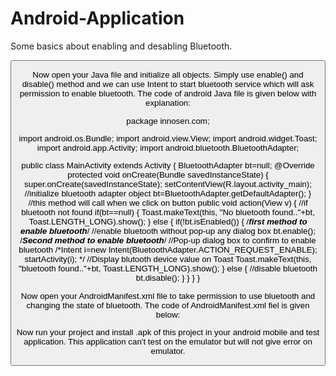 # Android-Application
Some basics about enabling and desabling Bluetooth.


 <RelativeLayout xmlns:android="http://schemas.android.com/apk/res/android"
   xmlns:tools="http://schemas.android.com/tools"
   android:layout_width="match_parent"
   android:layout_height="match_parent"
   android:background="#024" >
<Button
   android:id="@+id/button1"
   android:layout_width="wrap_content"
   android:layout_height="wrap_content"
   android:layout_centerHorizontal="true"
   android:layout_centerVertical="true"
   android:onClick="action"
   android:text="Enable and disable bluetooth"
   android:textSize="18sp" />
</RelativeLayout>

Now open your Java file and initialize all objects. Simply use enable() and disable() method and we can use Intent to start bluetooth service which will ask permission to enable bluetooth. The code of android Java file is given below with explanation:


package innosen.com;

import android.os.Bundle;
import android.view.View;
import android.widget.Toast;
import android.app.Activity;
import android.bluetooth.BluetoothAdapter;

public class MainActivity extends Activity {
  BluetoothAdapter bt=null;
  @Override
  protected void onCreate(Bundle savedInstanceState) {
   super.onCreate(savedInstanceState);
   setContentView(R.layout.activity_main);
   //initialize bluetooth adapter object
   bt=BluetoothAdapter.getDefaultAdapter();
  }
  //this method will call when we click on button
  public void action(View v)
  {
  //if bluetooth not found
  if(bt==null)
  {
   Toast.makeText(this, "No bluetooth found.."+bt, Toast.LENGTH_LONG).show();
   }
   else
   {
     if(!bt.isEnabled())
    {
     /*****first method to enable bluetooth*****/
     //enable bluetooth without pop-up any dialog box
     bt.enable();
     /*****Second method to enable bluetooth*****/
     //Pop-up dialog box to confirm to enable bluetooth
     /*Intent i=new Intent(BluetoothAdapter.ACTION_REQUEST_ENABLE);
     startActivity(i); */
     //Display blutooth device value on Toast
     Toast.makeText(this, "bluetooth found.."+bt, Toast.LENGTH_LONG).show();
    }
    else
    {
     //disable bluetooth
     bt.disable();
    }
   }
  }
}

Now open your AndroidManifest.xml file to take permission to use bluetooth and changing the state of bluetooth. The code of AndroidManifest.xml fiel is given below:

<?xml version="1.0" encoding="utf-8"?>
<manifest xmlns:android="http://schemas.android.com/apk/res/android"
   package="innosen.com"
   android:versionCode="1"
   android:versionName="1.0" >
<uses-sdk
   android:minSdkVersion="10"
   android:targetSdkVersion="10" />
<uses-permission android:name="android.permission.BLUETOOTH"/>
<uses-permission android:name="android.permission.BLUETOOTH_ADMIN"/>
<application
   android:allowBackup="true"
   android:icon="@drawable/ic_launcher"
   android:label="@string/app_name"
   android:theme="@style/AppTheme" >
<activity
   android:name="sel.bil.MainActivity"
   android:label="@string/app_name" >
  <intent-filter>
   <action android:name="android.intent.action.MAIN" />
   <category android:name="android.intent.category.LAUNCHER" />
  </intent-filter>
  </activity>
</application>
</manifest>

Now run your project and install .apk of this project in your android mobile and test application. This application can't test on the emulator but will not give error on emulator.

